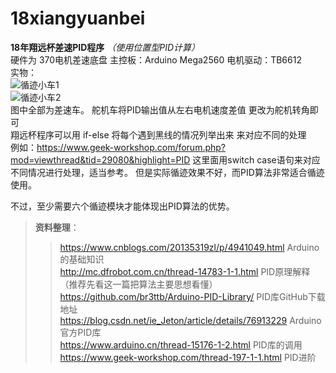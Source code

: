 # 18xiangyuanbei
**18年翔远杯差速PID程序**
*（使用位置型PID计算）*  
硬件为 370电机差速底盘 主控板：Arduino Mega2560 电机驱动：TB6612   
实物：  
![循迹小车1](https://github.com/1812598631/18xiangyuanbei/blob/master/PNG/%E5%9B%BE1.jpg)   
![循迹小车2](https://github.com/1812598631/18xiangyuanbei/blob/master/PNG/%E5%9B%BE2.jpg)   
图中全部为差速车。
舵机车将PID输出值从左右电机速度差值  更改为舵机转角即可    
翔远杯程序可以用 if-else 将每个遇到黑线的情况列举出来 来对应不同的处理    
例如：https://www.geek-workshop.com/forum.php?mod=viewthread&tid=29080&highlight=PID 这里面用switch case语句来对应不同情况进行处理，适当参考。
但是实际循迹效果不好，而PID算法非常适合循迹使用。   

不过，至少需要六个循迹模块才能体现出PID算法的优势。

>**资料整理**：
>><https://www.cnblogs.com/20135319zl/p/4941049.html> Arduino的基础知识    
>><http://mc.dfrobot.com.cn/thread-14783-1-1.html> PID原理解释 （推荐先看这一篇把算法主要思想看懂）   
>><https://github.com/br3ttb/Arduino-PID-Library/> PID库GitHub下载地址   
>><https://blog.csdn.net/ie_Jeton/article/details/76913229> Arduino官方PID库   
>><https://www.arduino.cn/thread-15176-1-2.html> PID库的调用    
>><https://www.geek-workshop.com/thread-197-1-1.html> PID进阶   
